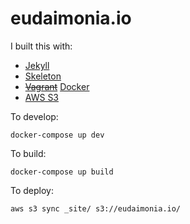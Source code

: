 eudaimonia.io
=============

I built this with:

  - [Jekyll](https://jekyllrb.com)
  - [Skeleton](http://getskeleton.com/)
  - ~~[Vagrant](https://vagrantup.com)~~ [Docker](https://www.docker.com/)
  - [AWS S3](https://aws.amazon.com/s3)

To develop:

    docker-compose up dev

To build:

    docker-compose up build

To deploy:

    aws s3 sync _site/ s3://eudaimonia.io/
